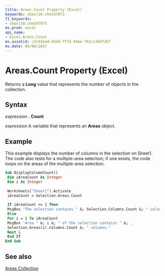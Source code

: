 ```yaml
---
title: Areas.Count Property (Excel)
keywords: vbaxl10.chm197073
f1_keywords:
- vbaxl10.chm197073
ms.prod: excel
api_name:
- Excel.Areas.Count
ms.assetid: c3c91bed-d3dd-7ffd-94be-f61cc3b973b7
ms.date: 06/08/2017
---
```



# Areas.Count Property (Excel)

Returns a  **Long** value that represents the number of objects in the collection.


## Syntax

 _expression_ . **Count**

 _expression_ A variable that represents an **Areas** object.


## Example

This example displays the number of columns in the selection on Sheet1. The code also tests for a multiple-area selection; if one exists, the code loops on the areas of the multiple-area selection.


```vb
Sub DisplayColumnCount() 
 Dim iAreaCount As Integer 
 Dim i As Integer 
 
 Worksheets("Sheet1").Activate 
 iAreaCount = Selection.Areas.Count 
 
 If iAreaCount <= 1 Then 
 MsgBox "The selection contains " &; Selection.Columns.Count &; " columns." 
 Else 
 For i = 1 To iAreaCount 
 MsgBox "Area " &; i &; " of the selection contains " &; _ 
 Selection.Areas(i).Columns.Count &; " columns." 
 Next i 
 End If 
End Sub
```


## See also


[Areas Collection](Excel.Areas.md)

